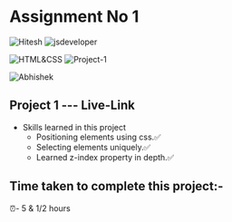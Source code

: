 # Assignment No 1

![Hitesh](https://img.shields.io/badge/Hitesh%20Choudhary-Ineuron-yellowgreen) ![jsdeveloper](https://img.shields.io/badge/JS--Fullstack-Developer-green)



![HTML&CSS](https://img.shields.io/badge/HTML-CSS-blue) ![Project-1](https://img.shields.io/badge/Live--class-Project--1-green)

![Abhishek](https://img.shields.io/badge/Abhsiehk%20Patil-BCA%202%20year-orange)

## Project 1 --- Live-Link

- Skills learned in this project
  - Positioning elements using css.✅
  - Selecting elements uniquely.✅
  - Learned z-index property in depth.✅
  
## Time taken to complete this project:-
⏰- 5 & 1/2 hours
